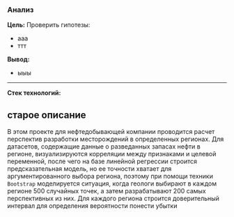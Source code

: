 ### Анализ 

**Цель:** Проверить гипотезы: 
* ааа
* ттт

**Вывод:** 
* ыыы
***


**Стек технологий:** 


## старое описание

В этом проекте для нефтедобывающей компании проводится расчет перспектив разработки месторождений в определенных регионах. Для датасетов, содержащие данные о разведанных запасах нефти в регионе, визуализируются корреляции между признаками и целевой переменной, после чего на базе линейной регрессии строится предсказательная модель, но ее точности хватает для аргументированного выбора региона, поэтому при помощи техники `Bootstrap` моделируется ситуация, когда геологи выбирают в каждом регионе 500 случайных точек, а затем разрабатывают 200 самых перспективных из них. Для каждого региона строится доверительный интервал для определения вероятности понести убытки
